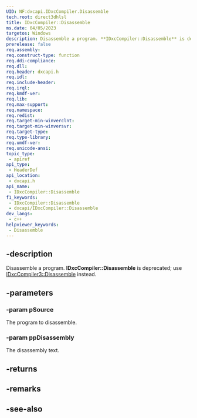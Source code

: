 ```yaml
---
UID: NF:dxcapi.IDxcCompiler.Disassemble
tech.root: direct3dhlsl
title: IDxcCompiler::Disassemble
ms.date: 04/05/2023
targetos: Windows
description: Disassemble a program. **IDxcCompiler::Disassemble** is deprecated; use [IDxcCompiler3::Disassemble](./nf-dxcapi-idxccompiler3-disassemble) instead.
prerelease: false
req.assembly: 
req.construct-type: function
req.ddi-compliance: 
req.dll: 
req.header: dxcapi.h
req.idl: 
req.include-header: 
req.irql: 
req.kmdf-ver: 
req.lib: 
req.max-support: 
req.namespace: 
req.redist: 
req.target-min-winverclnt: 
req.target-min-winversvr: 
req.target-type: 
req.type-library: 
req.umdf-ver: 
req.unicode-ansi: 
topic_type:
 - apiref
api_type:
 - HeaderDef
api_location:
 - dxcapi.h
api_name:
 - IDxcCompiler::Disassemble
f1_keywords:
 - IDxcCompiler::Disassemble
 - dxcapi/IDxcCompiler::Disassemble
dev_langs:
 - c++
helpviewer_keywords:
 - Disassemble
---
```


## -description

Disassemble a program. **IDxcCompiler::Disassemble** is deprecated; use [IDxcCompiler3::Disassemble](./nf-dxcapi-idxccompiler3-disassemble) instead.

## -parameters

### -param pSource

The program to disassemble.

### -param ppDisassembly

The disassembly text.

## -returns

## -remarks

## -see-also
